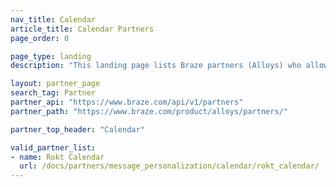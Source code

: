 ```yaml
---
nav_title: Calendar
article_title: Calendar Partners
page_order: 0

page_type: landing
description: "This landing page lists Braze partners (Alloys) who allow you to pull data from calendars to use in your personalized messaging."

layout: partner_page
search_tag: Partner
partner_api: "https://www.braze.com/api/v1/partners"
partner_path: "https://www.braze.com/product/alloys/partners/"

partner_top_header: "Calendar"

valid_partner_list:
- name: Rokt Calendar
  url: /docs/partners/message_personalization/calendar/rokt_calendar/
---
```

